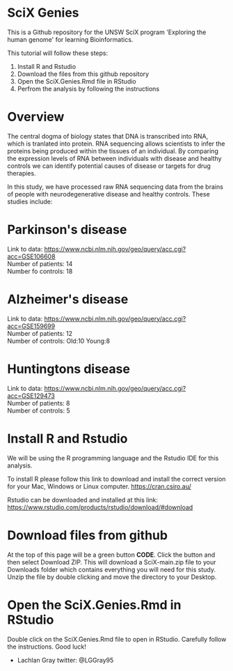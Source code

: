 # SciX Genies

This is a Github repository for the UNSW SciX program 'Exploring the human genome' for learning Bioinformatics.

This tutorial will follow these steps:

1. Install R and Rstudio
2. Download the files from this github repository
3. Open the SciX.Genies.Rmd file in RStudio
4. Perfrom the analysis by following the instructions

# Overview
The central dogma of biology states that DNA is transcribed into RNA, which is tranlated into protein. RNA sequencing allows scientists to infer the proteins being produced within the tissues of an individual. By comparing the expression levels of RNA between individuals with disease and healthy controls we can identify potential causes of disease or targets for drug therapies. 

In this study, we have processed raw RNA sequencing data from the brains of people with neurodegenerative disease and healthy controls. These studies include:

# Parkinson's disease
Link to data: https://www.ncbi.nlm.nih.gov/geo/query/acc.cgi?acc=GSE106608 \
Number of patients: 14\
Number fo controls: 18

# Alzheimer's disease
Link to data: https://www.ncbi.nlm.nih.gov/geo/query/acc.cgi?acc=GSE159699 \
Number of patients: 12 \
Number of controls: Old:10 Young:8 

# Huntingtons disease
Link to data: https://www.ncbi.nlm.nih.gov/geo/query/acc.cgi?acc=GSE129473 \
Number of patients: 8 \
Number of controls: 5 

# Install R and Rstudio
We will be using the R programming language and the Rstudio IDE for this analysis.

To install R please follow this link to download and install the correct version for your Mac, Windows or Linux computer.
https://cran.csiro.au/

Rstudio can be downloaded and installed at this link:
https://www.rstudio.com/products/rstudio/download/#download

# Download files from github
At the top of this page will be a green button **CODE**. Click the button and then select Download ZIP.
This will download a SciX-main.zip file to your Downloads folder which contains everything you will need for this study. 
Unzip the file by double clicking and move the directory to your Desktop.

# Open the SciX.Genies.Rmd in RStudio 
Double click on the SciX.Genies.Rmd file to open in RStudio. Carefully follow the instructions.
Good luck!


- Lachlan Gray
twitter: @LGGray95








